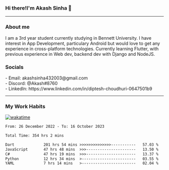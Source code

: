 <h3>Hi there!I'm Akash Sinha 👋</h3>

--- 

<h3>About me</h3>
I am a 3rd year student currently studying in Bennett University. I have interest in App Development, particulary Android but would love to get any experience in cross-platform technologies. Currently learning Flutter, with previous experience in Web dev, backend dev with Django and NodeJS.

<h3>Socials</h3>
 - Email: akashsinha432003@gmail.com<br>
 - Discord: @Akash#8760<br>
 - LinkedIn: https://www.linkedin.com/in/diptesh-choudhuri-0647501b9<br>


---

<h3>My Work Habits</h3>

[![wakatime](https://wakatime.com/badge/user/938b2951-49cf-4810-9b9e-c17cde3d3343.svg)](https://wakatime.com/@938b2951-49cf-4810-9b9e-c17cde3d3343)

<!--START_SECTION:waka-->

```txt
From: 26 December 2022 - To: 16 October 2023

Total Time: 354 hrs 2 mins

Dart             201 hrs 54 mins >>>>>>>>>>>>>>-----------   57.03 %
JavaScript       47 hrs 48 mins  >>>----------------------   13.50 %
C#               47 hrs 19 mins  >>>----------------------   13.37 %
Python           12 hrs 34 mins  >------------------------   03.55 %
YAML             7 hrs 14 mins   >------------------------   02.04 %
```

<!--END_SECTION:waka-->


